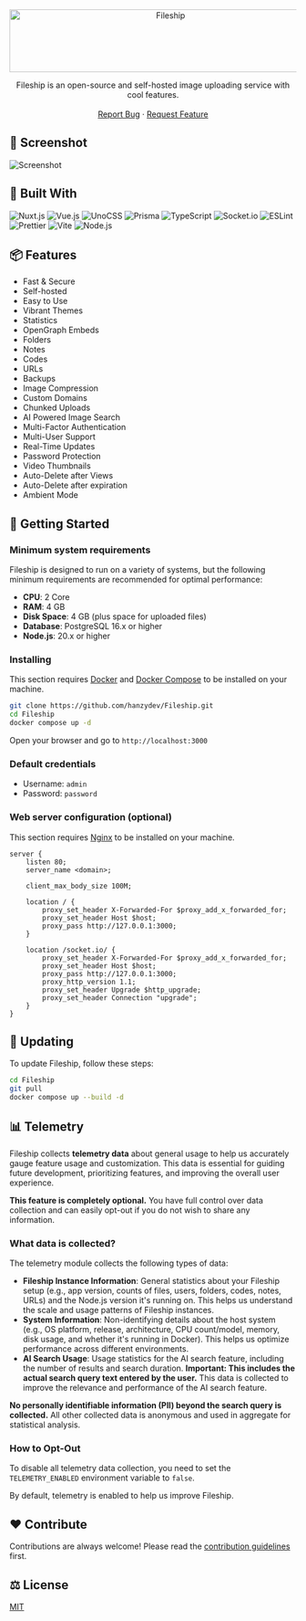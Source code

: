 <div align="center">
  <a href="https://github.com/hanzydev/Fileship">
    <img src="banner.png" alt="Fileship" width="550" height="110">
  </a>

  <p align="center">
    Fileship is an open-source and self-hosted image uploading service with cool features.
    <br />
    <br />
    <a href="https://github.com/hanzydev/Fileship/issues">Report Bug</a>
    ·
    <a href="https://github.com/hanzydev/Fileship/issues">Request Feature</a>
  </p>
</div>

## 📸 Screenshot

<img src="public/previews/fileship-desktop.png" alt="Screenshot">

## 🧰 Built With

![Nuxt.js](https://img.shields.io/static/v1?style=for-the-badge&message=Nuxt.js&color=222222&logo=Nuxt.js&logoColor=00DC82&label=)
![Vue.js](https://img.shields.io/static/v1?style=for-the-badge&message=Vue.js&color=222222&logo=Vue.js&logoColor=4FC08D&label=)
![UnoCSS](https://img.shields.io/static/v1?style=for-the-badge&message=UnoCSS&color=333333&logo=UnoCSS&logoColor=FFFFFF&label=)
![Prisma](https://img.shields.io/static/v1?style=for-the-badge&message=Prisma&color=2D3748&logo=Prisma&logoColor=FFFFFF&label=)
![TypeScript](https://img.shields.io/static/v1?style=for-the-badge&message=TypeScript&color=3178C6&logo=TypeScript&logoColor=FFFFFF&label=)
![Socket.io](https://img.shields.io/static/v1?style=for-the-badge&message=Socket.io&color=010101&logo=Socket.io&logoColor=FFFFFF&label=)
![ESLint](https://img.shields.io/static/v1?style=for-the-badge&message=ESLint&color=4B32C3&logo=ESLint&logoColor=FFFFFF&label=)
![Prettier](https://img.shields.io/static/v1?style=for-the-badge&message=Prettier&color=222222&logo=Prettier&logoColor=F7B93E&label=)
![Vite](https://img.shields.io/static/v1?style=for-the-badge&message=Vite&color=646CFF&logo=Vite&logoColor=FFFFFF&label=)
![Node.js](https://img.shields.io/static/v1?style=for-the-badge&message=Node.js&color=339933&logo=Node.js&logoColor=FFFFFF&label=)

## 📦 Features

- Fast & Secure
- Self-hosted
- Easy to Use
- Vibrant Themes
- Statistics
- OpenGraph Embeds
- Folders
- Notes
- Codes
- URLs
- Backups
- Image Compression
- Custom Domains
- Chunked Uploads
- AI Powered Image Search
- Multi-Factor Authentication
- Multi-User Support
- Real-Time Updates
- Password Protection
- Video Thumbnails
- Auto-Delete after Views
- Auto-Delete after expiration
- Ambient Mode

## 🚀 Getting Started

### Minimum system requirements

Fileship is designed to run on a variety of systems, but the following minimum requirements are recommended for optimal performance:

- **CPU**: 2 Core
- **RAM**: 4 GB
- **Disk Space**: 4 GB (plus space for uploaded files)
- **Database**: PostgreSQL 16.x or higher
- **Node.js**: 20.x or higher

### Installing

This section requires [Docker](https://www.docker.com/) and [Docker Compose](https://docs.docker.com/compose/) to be installed on your machine.

```sh
git clone https://github.com/hanzydev/Fileship.git
cd Fileship
docker compose up -d
```

Open your browser and go to `http://localhost:3000`

### Default credentials

- Username: `admin`
- Password: `password`

### Web server configuration (optional)

This section requires [Nginx](https://nginx.org/) to be installed on your machine.

```nginx
server {
    listen 80;
    server_name <domain>;

    client_max_body_size 100M;

    location / {
        proxy_set_header X-Forwarded-For $proxy_add_x_forwarded_for;
        proxy_set_header Host $host;
        proxy_pass http://127.0.0.1:3000;
    }

    location /socket.io/ {
        proxy_set_header X-Forwarded-For $proxy_add_x_forwarded_for;
        proxy_set_header Host $host;
        proxy_pass http://127.0.0.1:3000;
        proxy_http_version 1.1;
        proxy_set_header Upgrade $http_upgrade;
        proxy_set_header Connection "upgrade";
    }
}
```

## 🔄 Updating

To update Fileship, follow these steps:

```sh
cd Fileship
git pull
docker compose up --build -d
```

## 📊 Telemetry

Fileship collects **telemetry data** about general usage to help us accurately gauge feature usage and customization. This data is essential for guiding future development, prioritizing features, and improving the overall user experience.

**This feature is completely optional.** You have full control over data collection and can easily opt-out if you do not wish to share any information.

### What data is collected?

The telemetry module collects the following types of data:

- **Fileship Instance Information**: General statistics about your Fileship setup (e.g., app version, counts of files, users, folders, codes, notes, URLs) and the Node.js version it's running on. This helps us understand the scale and usage patterns of Fileship instances.
- **System Information**: Non-identifying details about the host system (e.g., OS platform, release, architecture, CPU count/model, memory, disk usage, and whether it's running in Docker). This helps us optimize performance across different environments.
- **AI Search Usage**: Usage statistics for the AI search feature, including the number of results and search duration. **Important: This includes the actual search query text entered by the user.** This data is collected to improve the relevance and performance of the AI search feature.

**No personally identifiable information (PII) beyond the search query is collected.** All other collected data is anonymous and used in aggregate for statistical analysis.

### How to Opt-Out

To disable all telemetry data collection, you need to set the `TELEMETRY_ENABLED` environment variable to `false`.

By default, telemetry is enabled to help us improve Fileship.

## ❤️ Contribute

Contributions are always welcome! Please read the [contribution guidelines](CONTRIBUTING.md) first.

## ⚖️ License

[MIT](LICENSE)
